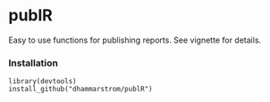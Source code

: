 # publR
Easy to use functions for publishing reports. See vignette for details.


### Installation
```{r installation}
library(devtools)
install_github("dhammarstrom/publR")
```

